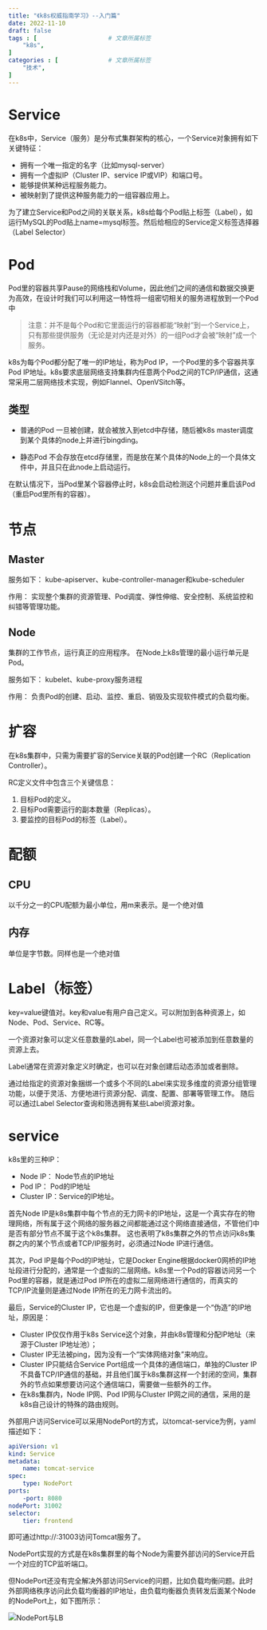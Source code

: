 ```yaml
---
title: "《k8s权威指南学习》--入门篇"
date: 2022-11-10
draft: false
tags : [                    # 文章所属标签
    "k8s",
]
categories : [              # 文章所属标签
    "技术",
]
---
```



# Service

在k8s中，Service（服务）是分布式集群架构的核心，一个Service对象拥有如下关键特征：

- 拥有一个唯一指定的名字（比如mysql-server）
- 拥有一个虚拟IP（Cluster IP、service IP或VIP）和端口号。
- 能够提供某种远程服务能力。
- 被映射到了提供这种服务能力的一组容器应用上。

为了建立Service和Pod之间的关联关系，k8s给每个Pod贴上标签（Label），如运行MySQL的Pod贴上name=mysql标签。然后给相应的Service定义标签选择器（Label Selector）

# Pod

Pod里的容器共享Pause的网络栈和Volume，因此他们之间的通信和数据交换更为高效，在设计时我们可以利用这一特性将一组密切相关的服务进程放到一个Pod中

> 注意：并不是每个Pod和它里面运行的容器都能“映射”到一个Service上，只有那些提供服务（无论是对内还是对外）的一组Pod才会被“映射”成一个服务。

k8s为每个Pod都分配了唯一的IP地址，称为Pod IP，一个Pod里的多个容器共享Pod IP地址。k8s要求底层网络支持集群内任意两个Pod之间的TCP/IP通信，这通常采用二层网络技术实现，例如Flannel、OpenVSitch等。

## 类型

- 普通的Pod
    一旦被创建，就会被放入到etcd中存储，随后被k8s master调度到某个具体的node上并进行bingding。

- 静态Pod
    不会存放在etcd存储里，而是放在某个具体的Node上的一个具体文件中，并且只在此node上启动运行。

在默认情况下，当Pod里某个容器停止时，k8s会启动检测这个问题并重启该Pod（重启Pod里所有的容器）。

# 节点

## Master

服务如下：
kube-apiserver、kube-controller-manager和kube-scheduler

作用：
实现整个集群的资源管理、Pod调度、弹性伸缩、安全控制、系统监控和纠错等管理功能。

## Node

集群的工作节点，运行真正的应用程序。
在Node上k8s管理的最小运行单元是Pod。

服务如下：
kubelet、kube-proxy服务进程

作用：
负责Pod的创建、启动、监控、重启、销毁及实现软件模式的负载均衡。

# 扩容

在k8s集群中，只需为需要扩容的Service关联的Pod创建一个RC（Replication Controller）。

RC定义文件中包含三个关键信息：
1. 目标Pod的定义。
2. 目标Pod需要运行的副本数量（Replicas）。
3. 要监控的目标Pod的标签（Label）。

# 配额

## CPU

以千分之一的CPU配额为最小单位，用m来表示。是一个绝对值

## 内存

单位是字节数。同样也是一个绝对值

# Label（标签）

key=value键值对。key和value有用户自己定义。可以附加到各种资源上，如Node、Pod、Service、RC等。

一个资源对象可以定义任意数量的Label，同一个Label也可被添加到任意数量的资源上去。

Label通常在资源对象定义时确定，也可以在对象创建后动态添加或者删除。

通过给指定的资源对象捆绑一个或多个不同的Label来实现多维度的资源分组管理功能，以便于灵活、方便地进行资源分配、调度、配置、部署等管理工作。
随后可以通过Label Selector查询和筛选拥有某些Label资源对象。

# service

k8s里的三种IP：

- Node IP： Node节点的IP地址
- Pod IP： Pod的IP地址
- Cluster IP：Service的IP地址。

首先Node IP是k8s集群中每个节点的无力网卡的IP地址，这是一个真实存在的物理网络，所有属于这个网络的服务器之间都能通过这个网络直接通信，不管他们中是否有部分节点不属于这个k8s集群。 这也表明了k8s集群之外的节点访问k8s集群之内的某个节点或者TCP/IP服务时，必须通过Node IP进行通信。

其次，Pod IP是每个Pod的IP地址，它是Docker Engine根据docker0网桥的IP地址段进行分配的，通常是一个虚拟的二层网络。k8s里一个Pod的容器访问另一个Pod里的容器，就是通过Pod IP所在的虚拟二层网络进行通信的，而真实的TCP/IP流量则是通过Node IP所在的无力网卡流出的。

最后，Service的Cluster IP，它也是一个虚拟的IP，但更像是一个“伪造”的IP地址，原因是：
- Cluster IP仅仅作用于k8s Service这个对象，并由k8s管理和分配IP地址（来源于Cluster IP地址池）；
- Cluster IP无法被ping，因为没有一个“实体网络对象”来响应。
- Cluster IP只能结合Service Port组成一个具体的通信端口，单独的Cluster IP不具备TCP/IP通信的基础，并且他们属于k8s集群这样一个封闭的空间，集群外的节点如果想要访问这个通信端口，需要做一些额外的工作。
- 在k8s集群内，Node IP网、Pod IP网与Cluster IP网之间的通信，采用的是k8s自己设计的特殊的路由规则。

外部用户访问Service可以采用NodePort的方式，以tomcat-service为例，yaml描述如下：

```yaml
apiVersion: v1
kind: Service
metadata:
	name: tomcat-service
spec:
	type: NodePort
ports:
	-port: 8080
nodePort: 31002
selector:
	tier: frontend
```

即可通过http://<NodeIP>:31003访问Tomcat服务了。

NodePort实现的方式是在k8s集群里的每个Node为需要外部访问的Service开启一个对应的TCP监听端口。

但NodePort还没有完全解决外部访问Service的问题，比如负载均衡问题。此时外部网络秩序访问此负载均衡器的IP地址，由负载均衡器负责转发后面某个Node的NodePort上，如下图所示：

![NodePort与LB](https://blog.mineor.xyz/images/20221120/node_port_lb.png)

